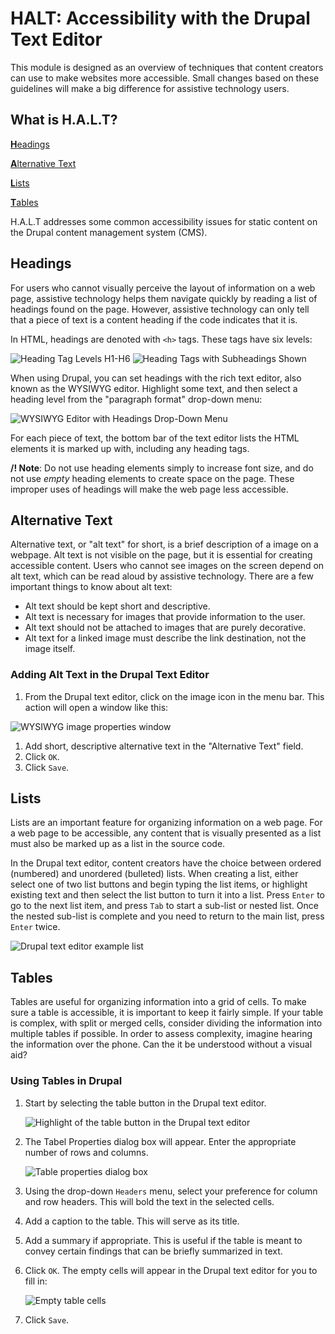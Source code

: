 # HALT: Accessibility with the Drupal Text Editor

This module is designed as an overview of techniques that content creators can use to make websites more accessible. Small changes based on these guidelines will make a big difference for assistive technology users.

## What is H.A.L.T?

[**H**eadings](halt.md#headings)

[**A**lternative Text](halt.md#alternative-text)

[**L**ists](halt.md#lists)

[**T**ables](halt.md#tables)

H.A.L.T addresses some common accessibility issues for static content on the Drupal content management system \(CMS\).

## Headings

For users who cannot visually perceive the layout of information on a web page, assistive technology helps them navigate quickly by reading a list of headings found on the page. However, assistive technology can only tell that a piece of text is a content heading if the code indicates that it is.

In HTML, headings are denoted with `<h>` tags. These tags have six levels:

![Heading Tag Levels H1-H6](../../.gitbook/assets/heading-tags%20%282%29.jpg) ![Heading Tags with Subheadings Shown](../../.gitbook/assets/heading-subheads.gif)

When using Drupal, you can set headings with the rich text editor, also known as the WYSIWYG editor. Highlight some text, and then select a heading level from the "paragraph format" drop-down menu:

![WYSIWYG Editor with Headings Drop-Down Menu](../../.gitbook/assets/headings-drop-down-wysiwyg-2%20%282%29.png)

For each piece of text, the bottom bar of the text editor lists the HTML elements it is marked up with, including any heading tags.

**/! Note**: Do not use heading elements simply to increase font size, and do not use _empty_ heading elements to create space on the page. These improper uses of headings will make the web page less accessible.

## Alternative Text

Alternative text, or "alt text" for short, is a brief description of a image on a webpage. Alt text is not visible on the page, but it is essential for creating accessible content. Users who cannot see images on the screen depend on alt text, which can be read aloud by assistive technology. There are a few important things to know about alt text:

* Alt text should be kept short and descriptive.
* Alt text is necessary for images that provide information to the user. 
* Alt text should not be attached to images that are purely decorative.
* Alt text for a linked image must describe the link destination, not the image itself. 

### Adding Alt Text in the Drupal Text Editor

1. From the Drupal text editor, click on the image icon in the menu bar. This action will open a window like this: 

![WYSIWYG image properties window](../../.gitbook/assets/alt-text-wysiwyg%20%282%29.png)

1. Add short, descriptive alternative text in the "Alternative Text" field.
2. Click `OK`. 
3. Click `Save`.

## Lists

Lists are an important feature for organizing information on a web page. For a web page to be accessible, any content that is visually presented as a list must also be marked up as a list in the source code.

In the Drupal text editor, content creators have the choice between ordered \(numbered\) and unordered \(bulleted\) lists. When creating a list, either select one of two list buttons and begin typing the list items, or highlight existing text and then select the list button to turn it into a list. Press `Enter` to go to the next list item, and press `Tab` to start a sub-list or nested list. Once the nested sub-list is complete and you need to return to the main list, press `Enter` twice.

![Drupal text editor example list](../../.gitbook/assets/lists-example-2%20%283%29.png)

## Tables

Tables are useful for organizing information into a grid of cells. To make sure a table is accessible, it is important to keep it fairly simple. If your table is complex, with split or merged cells, consider dividing the information into multiple tables if possible. In order to assess complexity, imagine hearing the information over the phone. Can the it be understood without a visual aid?

### Using Tables in Drupal

1. Start by selecting the table button in the Drupal text editor.

   ![Highlight of the table button in the Drupal text editor](../../.gitbook/assets/tables-1%20%281%29.png)

2. The Tabel Properties dialog box will appear. Enter the appropriate number of rows and columns.

   ![Table properties dialog box](../../.gitbook/assets/tables-2%20%283%29.png)

3. Using the drop-down `Headers` menu, select your preference for column and row headers. This will bold the text in the selected cells.
4. Add a caption to the table. This will serve as its title. 
5. Add a summary if appropriate. This is useful if the table is meant to convey certain findings that can be briefly summarized in text.
6. Click `OK`. The empty cells will appear in the Drupal text editor for you to fill in:

   ![Empty table cells](../../.gitbook/assets/tables-3%20%281%29.png)

7. Click `Save`.

